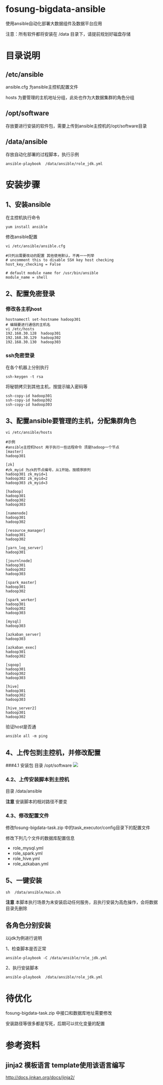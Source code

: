 # fosung-bigdata-ansible
使用ansible自动化部署大数据组件及数据平台应用

注意：所有软件都将安装在 /data 目录下，请提前规划好磁盘存储
# 目录说明
## /etc/ansible 
ansible.cfg 为ansible主控机配置文件

hosts 为要管理的主机地址分组，此处也作为大数据集群的角色分组

## /opt/software
存放要进行安装的软件包，需要上传到ansible主控机的/opt/software目录

## /data/ansible
存放自动化部署的过程脚本，执行示例
````
ansible-playbook  /data/ansible/role_jdk.yml
````

# 安装步骤

## 1、安装ansible

在主控机执行命令
````
yum install ansible
````
修改ansible配置
````
vi /etc/ansible/ansible.cfg
````
````
#只列出需要改动的配置 其他使用默认，不再一一列举
# uncomment this to disable SSH key host checking
host_key_checking = False

# default module name for /usr/bin/ansible
module_name = shell
````

## 2、配置免密登录

### 修改各主机host
````
hostnamectl set-hostname hadoop301
# 编辑要进行通信的主机名
vi /etc/hosts
192.168.30.128  hadoop301
192.168.30.129  hadoop302
192.168.30.130  hadoop303
````

### ssh免密登录

在各个机器上分别执行
````
ssh-keygen -t rsa
````
将秘钥拷贝到其他主机，按提示输入密码等
````
ssh-copy-id hadoop301
ssh-copy-id hadoop302
ssh-copy-id hadoop303
````

## 3、配置ansible要管理的主机，分配集群角色
````
vi /etc/ansible/hosts
````
````
#示例
#ansible主控机host 用于执行一些远程命令 须是hadoop一个节点
[master]
hadoop301

[zk]
#zk_myid 为zk的节点编号，从1开始，按顺序排列
hadoop301 zk_myid=1
hadoop302 zk_myid=2
hadoop303 zk_myid=3

[hadoop]
hadoop301
hadoop302
hadoop303

[namenode]
hadoop301
hadoop302

[resource_manager]
hadoop301
hadoop302

[yarn_log_server]
hadoop301

[journlnode]
hadoop301
hadoop302
hadoop303

[spark_master]
hadoop301
hadoop302

[spark_worker]
hadoop301
hadoop302
hadoop303

[mysql]
hadoop303 

[azkaban_server]
hadoop303

[azkaban_exec]
hadoop301
hadoop302

[sqoop]
hadoop301
hadoop302
hadoop303

[hive]
hadoop301
hadoop302
hadoop303

[hive_server2]
hadoop301
hadoop302

````
验证host是否通
````
ansible all -m ping
````

## 4、上传包到主控机，并修改配置
###4.1 安装包
目录 /opt/software
![](opt/software/img.png)
### 4.2、上传安装脚本到主控机
目录 /data/ansible

**注意** 安装脚本的相对路径不要变
### 4.3、修改配置文件
修改fosung-bigdata-task.zip 中的task_executor/config目录下的配置文件

修改下列几个文件的数据库配置信息

- role_mysql.yml
- role_spark.yml
- role_hive.yml
- role_azkaban.yml
## 5、一键安装
````
sh  /data/ansible/main.sh
````
**注意** 本脚本执行场景为未安装启动任何服务，且执行安装为高危操作，会将数据目录先删除
## 各角色分别安装
以jdk为例进行说明 

1、检查脚本是否正常
````
ansible-playbook -C /data/ansible/role_jdk.yml
````
2、执行安装脚本
````
ansible-playbook  /data/ansible/role_jdk.yml
````


# 待优化

fosung-bigdata-task.zip 中接口和数据库地址需要修改

安装路径等很多都是写死，后期可以优化变量的配置

# 参考资料
## jinja2 模板语言 template使用该语言编写
http://docs.jinkan.org/docs/jinja2/
